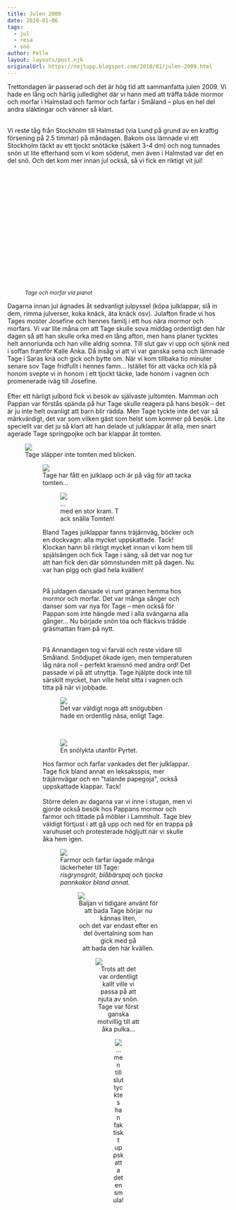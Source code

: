 ```yaml
---
title: Julen 2009
date: 2010-01-06
tags: 
  - jul
  - resa
  - snö	
author: Pelle
layout: layouts/post.njk
originalUrl: https://nejtupp.blogspot.com/2010/01/julen-2009.html
---
```


Trettondagen är passerad och det är hög tid att sammanfatta julen 2009. Vi hade en lång och härlig julledighet där vi hann med att träffa både mormor och morfar i Halmstad och farmor och farfar i Småland – plus en hel del andra släktingar och vänner så klart.
<br><br>

Vi reste tåg från Stockholm till Halmstad (via Lund på grund av en kraftig försening på 2.5 timmar) på måndagen. Bakom oss lämnade vi ett Stockholm täckt av ett tjockt snötäcke (säkert 3-4 dm) och nog tunnades snön ut lite efterhand som vi kom söderut, men även i Halmstad var det en del snö. Och det kom mer innan jul också, så vi fick en riktigt vit jul!

<figure>
	<object id="BLOG_video-eafa79c796259b85" class="BLOG_video_class" contentid="eafa79c796259b85" height="266" width="320"></object><span style="font-size:85%;"><br><span style="font-style: italic;">Tage och morfar vid pianot</figcaption>
</figure>Dagarna innan jul ägnades åt sedvanligt julpyssel (köpa julklappar, slå in dem, rimma julverser, koka knäck, äta knäck osv). Julafton firade vi hos Tages moster Josefine och hennes familj i ett hus nära mormor och morfars. Vi var lite måna om att Tage skulle sova middag ordentligt den här dagen så att han skulle orka med en lång afton, men hans planer tycktes helt annorlunda och han ville aldrig somna. Till slut gav vi upp och sjönk ned i soffan framför Kalle Anka. Då insåg vi att vi var ganska sena och lämnade Tage i Saras knä och gick och bytte om. När vi kom tillbaka tio minuter senare sov Tage fridfullt i hennes famn... Istället för att väcka och klä på honom svepte vi in honom i ett tjockt täcke, lade honom i vagnen och promenerade iväg till Josefine.<br><br>Efter ett härligt julbord fick vi besök av självaste jultomten. Mamman och Pappan var förstås spända på hur Tage skulle reagera på hans besök – det är ju inte helt ovanligt att barn blir rädda. Men Tage tyckte inte det var så märkvärdigt, det var som vilken gäst som helst som kommer på besök. Lite speciellt var det ju så klart att han delade ut julklappar åt alla, men snart agerade Tage springpojke och bar klappar åt tomten.

<figure>
	<img src="../../../../img/_MG_9673_1024pix.jpg"><br>
	<figcaption>Tage släpper inte tomten med blicken.</figcaption>

<figure>
	<img src="../../../../img/_MG_9679_1024pix.jpg"><br></div>
	<figcaption>Tage har fått en julklapp och är på väg för att tacka tomten...<br></span></div>

<figure>
	<img src="../../../../img/_MG_9682_1024pix.jpg">
	<figcaption>...</span>
	<figcaption> med en stor kram. T</span>
	<figcaption>ack snälla Tomten!</figcaption>
</figure>Bland Tages julklappar fanns träjärnväg, böcker och en dockvagn: alla mycket uppskattade. Tack! Klockan hann bli riktigt mycket innan vi kom hem till spjälsängen och fick Tage i säng, så det var nog tur att han fick den där sömnstunden mitt på dagen. Nu var han pigg och glad hela kvällen!
<br><br>

På juldagen dansade vi runt granen hemma hos mormor och morfar. Det var många sånger och danser som var nya för Tage – men också för Pappan som inte hängde med i alla svängarna alla gånger... Nu började snön töa och fläckvis trädde gräsmattan fram på nytt.
<br><br>

På Annandagen tog vi farväl och reste vidare till Småland. Snödjupet ökade igen, men temperaturen låg nära noll – perfekt kramsnö med andra ord! Det passade vi på att utnyttja. Tage hjälpte dock inte till särskilt mycket, han ville helst sitta i vagnen och titta på när vi jobbade.

<figure>
	<img src="../../../../img/_MG_9713_1024pix.jpg">
	<figcaption>Det var väldigt noga att snögubben hade en ordentlig näsa, enligt Tage.</figcaption>
</figure>

<br><figure>
	<img src="../../../../img/_MG_9717_1024pix.jpg">
	<figcaption>En snölykta utanför Pyrtet.</figcaption>
</figure>Hos farmor och farfar vankades det fler julklappar. Tage fick bland annat en leksaksspis, mer träjärnvägar och en "talande papegoja", också uppskattade klappar. Tack!<br><br>Större delen av dagarna var vi inne i stugan, men vi gjorde också besök hos Pappans mormor och farmor och tittade på möbler i Lammhult. Tage blev väldigt förtjust i att gå upp och ned för en trappa på varuhuset och protesterade högljutt när vi skulle åka hem igen.

<figure>
	<img src="../../../../img/_MG_9795_1024pix.jpg">
	<figcaption>Farmor och farfar lagade många läckerheter till Tage:<br></span> <span style="font-style: italic;">risgrynsgröt, blåbärspaj och tjocka pannkakor bland annat.</figcaption>

<figure>
	<img src="../../../../img/_MG_9750_1024pix.jpg"><br><div style="text-align: center;">
	<figcaption>Baljan vi tidigare använt för att bada Tage börjar nu kännas liten,<br>och det var endast efter en del övertalning som han gick med på<br>att bada den här kvällen.</figcaption></div>

<figure>
	<img src="../../../../img/_MG_9848_1024pix.jpg"><span style="font-size:85%;"> </span></div><div style="text-align: center;">
	<figcaption>Trots att det var ordentligt kallt ville vi passa på att njuta av snön. </span></span><br>
	<figcaption>Tage var först ganska motvillig till att åka pulka...</figcaption>

<figure>
	<img src="../../../../img/_MG_9858_1024pix.jpg"><br>
	<figcaption>... men till slut tycktes han faktiskt </span></span><br>
	<figcaption>uppskatta det en smula!</figcaption>
